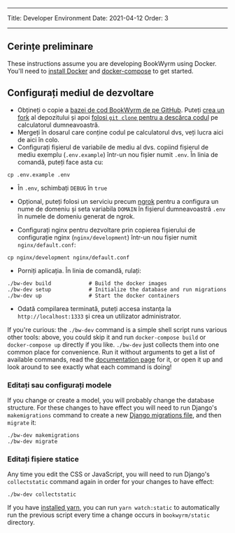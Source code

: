 - - -
Title: Developer Environment Date: 2021-04-12 Order: 3
- - -

## Cerințe preliminare

These instructions assume you are developing BookWyrm using Docker. You'll need to [install Docker](https://docs.docker.com/engine/install/) and [docker-compose](https://docs.docker.com/compose/install/) to get started.

## Configurați mediul de dezvoltare

- Obțineți o copie a [bazei de cod BookWyrm de pe GitHub](https://github.com/bookwyrm-social/bookwyrm). Puteți [crea un fork](https://docs.github.com/en/get-started/quickstart/fork-a-repo) al depozitului și apoi [folosi `git clone` pentru a descărca codul](https://docs.github.com/en/github/creating-cloning-and-archiving-repositories/cloning-a-repository-from-github/cloning-a-repository) pe calculatorul dumneavoastră.
- Mergeți în dosarul care conține codul pe calculatorul dvs, veți lucra aici de aici în colo.
- Configurați fișierul de variabile de mediu al dvs. copiind fișierul de mediu exemplu (`.env.example`) într-un nou fișier numit `.env`. În linia de comandă, puteți face asta cu:
``` { .sh }
cp .env.example .env
```
- În `.env`, schimbați `DEBUG` în `true`
- Opțional, puteți folosi un serviciu precum [ngrok](https://ngrok.com/) pentru a configura un nume de domeniu și seta variabila `DOMAIN` în fișierul dumneavoastră `.env` în numele de domeniu generat de ngrok.

- Configurați nginx pentru dezvoltare prin copierea fișierului de configurație nginx (`nginx/development`) într-un nou fișier numit `nginx/default.conf`:
``` { .sh }
cp nginx/development nginx/default.conf
```

- Porniți aplicația. În linia de comandă, rulați:
``` { .sh }
./bw-dev build            # Build the docker images
./bw-dev setup            # Initialize the database and run migrations
./bw-dev up               # Start the docker containers
```
- Odată compilarea terminată, puteți accesa instanța la `http://localhost:1333` și crea un utilizator administrator.

If you're curious: the `./bw-dev` command is a simple shell script runs various other tools: above, you could skip it and run `docker-compose build` or `docker-compose up` directly if you like. `./bw-dev` just collects them into one common place for convenience. Run it without arguments to get a list of available commands, read the [documentation page](/command-line-tool.html) for it, or open it up and look around to see exactly what each command is doing!

### Editați sau configurați modele

If you change or create a model, you will probably change the database structure. For these changes to have effect you will need to run Django's `makemigrations` command to create a new [Django migrations file](https://docs.djangoproject.com/en/3.2/topics/migrations), and then `migrate` it:

``` { .sh }
./bw-dev makemigrations
./bw-dev migrate
```

### Editați fișiere statice
Any time you edit the CSS or JavaScript, you will need to run Django's `collectstatic` command again in order for your changes to have effect:
``` { .sh }
./bw-dev collectstatic
```

If you have [installed yarn](https://yarnpkg.com/getting-started/install), you can run `yarn watch:static` to automatically run the previous script every time a change occurs in `bookwyrm/static` directory.
